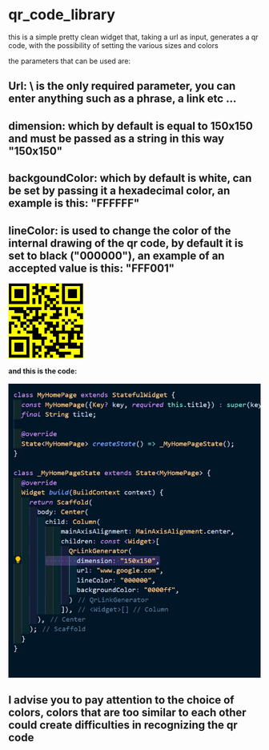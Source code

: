 # qr_code_library

this is a simple pretty clean widget that, taking a url as input, generates a qr code, with the possibility of setting the various sizes and colors

the parameters that can be used are:

## **Url**: \ is the only required parameter, you can enter anything such as a phrase, a link etc ...

## **dimension**: which by default is equal to 150x150 and must be passed as a string in this way "150x150"


## **backgoundColor**: which by default is white, can be set by passing it a hexadecimal color, an example is this: "FFFFFF"

## **lineColor**: is used to change the color of the internal drawing of the qr code, by default it is set to black ("000000"), an example of an accepted value is this: "FFF001"


![Qr code](https://github.com/Karak002/flutter-qrLinkGenerator/blob/main/download%20(1).png)

**and this is the code:** 
\
\
![code](https://github.com/Karak002/flutter-qrLinkGenerator/blob/main/Immagine%202022-02-16%20162743.png)



## I advise you to pay attention to the choice of colors, colors that are too similar to each other could create difficulties in recognizing the qr code
